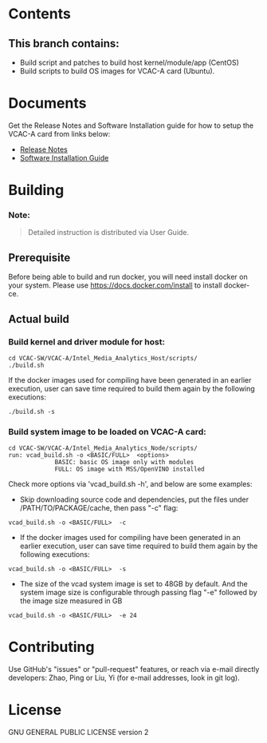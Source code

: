 # Contents
## This branch contains:
- Build script and patches to build host kernel/module/app (CentOS)
- Build scripts to build OS images for VCAC-A card (Ubuntu). 

# Documents
Get the Release Notes and Software Installation guide for how to setup the VCAC-A card from links below:
- [Release Notes](https://cdrdv2.intel.com/v1/dl/getContent/611358) 
- [Software Installation Guide](https://cdrdv2.intel.com/v1/dl/getContent/611894)

# Building
### Note: 
> Detailed instruction is distributed via User Guide.

## Prerequisite
Before being able to build and run docker, you will need install docker on your system. Please use https://docs.docker.com/install  to install docker-ce.

## Actual build
### Build kernel and driver module for host:   
```
cd VCAC-SW/VCAC-A/Intel_Media_Analytics_Host/scripts/
./build.sh
```

If the docker images used for compiling have been generated in an earlier execution, user can save time required to build them again by the following executions:
```
./build.sh -s
```
	
### Build system image to be loaded on VCAC-A card:
```
cd VCAC-SW/VCAC-A/Intel_Media_Analytics_Node/scripts/
run: vcad_build.sh -o <BASIC/FULL>  <options>
	         BASIC: basic OS image only with modules
	         FULL: OS image with MSS/OpenVINO installed
```
	
Check more options via 'vcad_build.sh -h', and below are some examples:

- Skip downloading source code and dependencies, put the files under /PATH/TO/PACKAGE/cache, then pass "-c" flag:
```
vcad_build.sh -o <BASIC/FULL>  -c
```

- If the docker images used for compiling have been generated in an earlier execution, user can save time required to build them again by the following executions:
```
vcad_build.sh -o <BASIC/FULL>  -s
```

- The size of the vcad system image is set to 48GB by default. And the system image size is configurable through passing flag "-e" followed by the image size measured in GB
```
vcad_build.sh -o <BASIC/FULL>  -e 24
```
 
# Contributing
Use GitHub's "issues" or "pull-request" features, or reach via e-mail directly developers: Zhao, Ping or Liu, Yi (for e-mail addresses, look in git log). 
# License
GNU GENERAL PUBLIC LICENSE version 2
